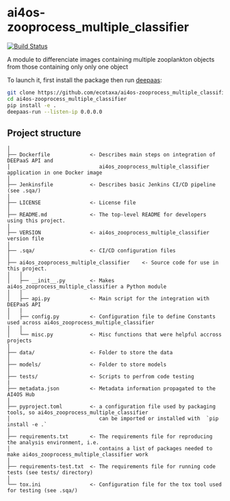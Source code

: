 # ai4os-zooprocess_multiple_classifier
[![Build Status](https://jenkins.services.ai4os.eu/buildStatus/icon?job=AI4OS-hub/ai4os-zooprocess_multiple_classifier/main)](https://jenkins.services.ai4os.eu/job/AI4OS-hub/job/ai4os-zooprocess_multiple_classifier/job/main/)

A module to differenciate images containing multiple zooplankton objects from those containing only only one object

To launch it, first install the package then run [deepaas](https://github.com/ai4os/DEEPaaS):
```bash
git clone https://github.com/ecotaxa/ai4os-zooprocess_multiple_classifier
cd ai4os-zooprocess_multiple_classifier
pip install -e .
deepaas-run --listen-ip 0.0.0.0
```

## Project structure
```
│
├── Dockerfile             <- Describes main steps on integration of DEEPaaS API and
│                             ai4os_zooprocess_multiple_classifier application in one Docker image
│
├── Jenkinsfile            <- Describes basic Jenkins CI/CD pipeline (see .sqa/)
│
├── LICENSE                <- License file
│
├── README.md              <- The top-level README for developers using this project.
│
├── VERSION                <- ai4os_zooprocess_multiple_classifier version file
│
├── .sqa/                  <- CI/CD configuration files
│
├── ai4os_zooprocess_multiple_classifier    <- Source code for use in this project.
│   │
│   ├── __init__.py        <- Makes ai4os_zooprocess_multiple_classifier a Python module
│   │
│   ├── api.py             <- Main script for the integration with DEEPaaS API
│   |
│   ├── config.py          <- Configuration file to define Constants used across ai4os_zooprocess_multiple_classifier
│   │
│   └── misc.py            <- Misc functions that were helpful accross projects
│
├── data/                  <- Folder to store the data
│
├── models/                <- Folder to store models
│   
├── tests/                 <- Scripts to perfrom code testing
|
├── metadata.json          <- Metadata information propagated to the AI4OS Hub
│
├── pyproject.toml         <- a configuration file used by packaging tools, so ai4os_zooprocess_multiple_classifier
│                             can be imported or installed with  `pip install -e .`                             
│
├── requirements.txt       <- The requirements file for reproducing the analysis environment, i.e.
│                             contains a list of packages needed to make ai4os_zooprocess_multiple_classifier work
│
├── requirements-test.txt  <- The requirements file for running code tests (see tests/ directory)
│
└── tox.ini                <- Configuration file for the tox tool used for testing (see .sqa/)
```
